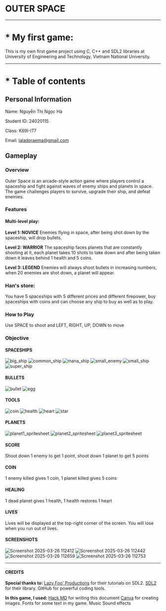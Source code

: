 # **OUTER SPACE**

---

# * My first game: 
This is my own first game project using C, C++ and  SDL2 libraries at University of Engineering and Technology, Vietnam National University.


---

# * Table of contents
## Personal Information
Name: Nguyễn Thị Ngọc Hà

Student ID: 24020115

Class: K69I-IT7

Email: laladoraema@gmail.com 

## Gameplay
### Overview
Outer Space is an arcade-style action game where players control a spaceship and fight against waves of enemy ships and planets in space. The game challenges players to survive, upgrade their ship, and defeat enemies.

### Features

#### Multi-level play:
**Level 1: NOVICE**
Enemies flying in space, after being shot down by the spaceship, will drop bullets.

**Level 2: WARRIOR**
The spaceship faces planets that are constantly shooting at it, each planet takes 10 shots to take down and after being taken down it leaves behind 1 health and 5 coins.

**Level 3: LEGEND**
Enemies will always shoot bullets in increasing numbers, when 20 enemies are shot down, a planet will appear.

### Han's store:
You have 5 spaceships with 5 different prices and different firepower, buy spaceships with coins and can choose any ship to buy as well as to play.

### How to Play
Use SPACE to shoot and LEFT, RIGHT, UP, DOWN to move

### Objective
#### SPACESHIPS
![big_ship](https://hackmd.io/_uploads/BJdySzWa1x.png) ![common_ship](https://hackmd.io/_uploads/BJtJHMW6Jg.png) ![mana_ship](https://hackmd.io/_uploads/rkKyBf-pkl.png) ![small_enemy](https://hackmd.io/_uploads/r1t1SfWpke.png) ![small_ship](https://hackmd.io/_uploads/rkKJSfbTJg.png) ![super_ship](https://hackmd.io/_uploads/SktJrM-6kg.png)


#### BULLETS
![bullet](https://hackmd.io/_uploads/BJlY1ZWTJg.png) ![egg](https://hackmd.io/_uploads/rkgt1Zbpyl.png)

#### TOOLS
![coin](https://hackmd.io/_uploads/Hyp2kWWpkg.png) 
![health](https://hackmd.io/_uploads/HJp31WZTke.png) 
![heart](https://hackmd.io/_uploads/S1ank-bTyl.png) 
![star](https://hackmd.io/_uploads/r1edrG-akl.png)

#### PLANETS
![planet1_spritesheet](https://hackmd.io/_uploads/ByDVx-W6Je.png)
![planet2_spritesheet](https://hackmd.io/_uploads/BJP4gb-ayx.png)
![planet3_spritesheet](https://hackmd.io/_uploads/r1PNx-W6Je.png)

#### SCORE
Shoot down 1 enemy to get 1 point, shoot down 1 planet to get 5 points

#### COIN
1 enemy killed gives 1 coin, 1 planet killed gives 5 coins

#### HEALING
1 dead planet gives 1 health, 1 health restores 1 heart

#### LIVES
Lives will be displayed at the top-right corner of the screen. You will lose when you run out of lives.

#### SCREENSHOTS
![Screenshot 2025-03-26 112412](https://hackmd.io/_uploads/SyXnGZbaye.png) ![Screenshot 2025-03-26 112442](https://hackmd.io/_uploads/Hkmhf-ZTyl.png)
![Screenshot 2025-03-26 112659](https://hackmd.io/_uploads/ByQ2GZ-p1x.png)
![Screenshot 2025-03-26 112753](https://hackmd.io/_uploads/ryQ3MWWaJx.png)


---

#### CREDITS
**Special thanks to:**
[Lazy Foo' Productions](https://lazyfoo.net/tutorials/SDL/01_hello_SDL/index.php) for their tutorials on SDL2.
[SDL2](https://wiki.libsdl.org/SDL3/FrontPage) for their library.
GitHub for powerful coding tools.

**In this game, I used:**
[Hack MD](https://hackmd.io/?nav=overview) for writing this document
[Canva](https://www.canva.com) for creating images.
Fonts for some text in my game.
Music
Sound effects





